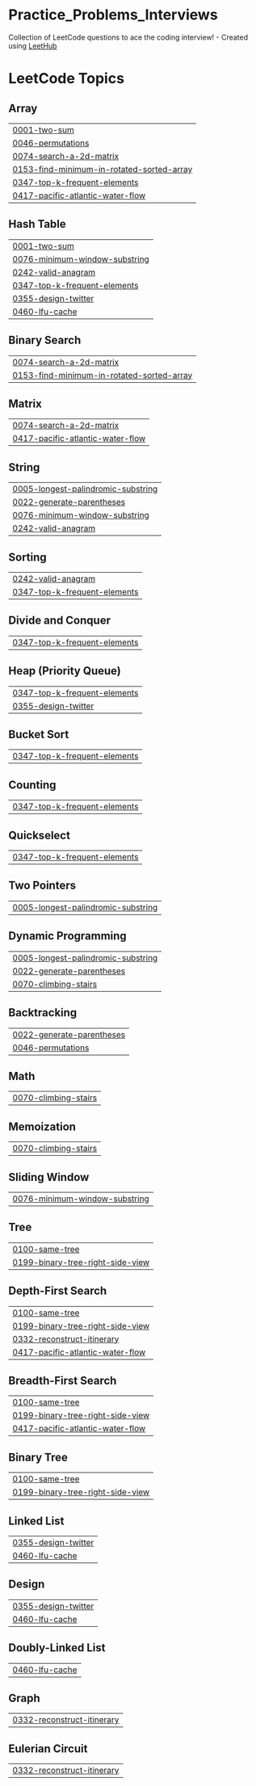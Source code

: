 # Practice_Problems_Interviews
Collection of LeetCode questions to ace the coding interview! - Created using [LeetHub](https://github.com/QasimWani/LeetHub)

<!---LeetCode Topics Start-->
# LeetCode Topics
## Array
|  |
| ------- |
| [0001-two-sum](https://github.com/obieda01/Practice_Problems_Interviews/tree/master/0001-two-sum) |
| [0046-permutations](https://github.com/obieda01/Practice_Problems_Interviews/tree/master/0046-permutations) |
| [0074-search-a-2d-matrix](https://github.com/obieda01/Practice_Problems_Interviews/tree/master/0074-search-a-2d-matrix) |
| [0153-find-minimum-in-rotated-sorted-array](https://github.com/obieda01/Practice_Problems_Interviews/tree/master/0153-find-minimum-in-rotated-sorted-array) |
| [0347-top-k-frequent-elements](https://github.com/obieda01/Practice_Problems_Interviews/tree/master/0347-top-k-frequent-elements) |
| [0417-pacific-atlantic-water-flow](https://github.com/obieda01/Practice_Problems_Interviews/tree/master/0417-pacific-atlantic-water-flow) |
## Hash Table
|  |
| ------- |
| [0001-two-sum](https://github.com/obieda01/Practice_Problems_Interviews/tree/master/0001-two-sum) |
| [0076-minimum-window-substring](https://github.com/obieda01/Practice_Problems_Interviews/tree/master/0076-minimum-window-substring) |
| [0242-valid-anagram](https://github.com/obieda01/Practice_Problems_Interviews/tree/master/0242-valid-anagram) |
| [0347-top-k-frequent-elements](https://github.com/obieda01/Practice_Problems_Interviews/tree/master/0347-top-k-frequent-elements) |
| [0355-design-twitter](https://github.com/obieda01/Practice_Problems_Interviews/tree/master/0355-design-twitter) |
| [0460-lfu-cache](https://github.com/obieda01/Practice_Problems_Interviews/tree/master/0460-lfu-cache) |
## Binary Search
|  |
| ------- |
| [0074-search-a-2d-matrix](https://github.com/obieda01/Practice_Problems_Interviews/tree/master/0074-search-a-2d-matrix) |
| [0153-find-minimum-in-rotated-sorted-array](https://github.com/obieda01/Practice_Problems_Interviews/tree/master/0153-find-minimum-in-rotated-sorted-array) |
## Matrix
|  |
| ------- |
| [0074-search-a-2d-matrix](https://github.com/obieda01/Practice_Problems_Interviews/tree/master/0074-search-a-2d-matrix) |
| [0417-pacific-atlantic-water-flow](https://github.com/obieda01/Practice_Problems_Interviews/tree/master/0417-pacific-atlantic-water-flow) |
## String
|  |
| ------- |
| [0005-longest-palindromic-substring](https://github.com/obieda01/Practice_Problems_Interviews/tree/master/0005-longest-palindromic-substring) |
| [0022-generate-parentheses](https://github.com/obieda01/Practice_Problems_Interviews/tree/master/0022-generate-parentheses) |
| [0076-minimum-window-substring](https://github.com/obieda01/Practice_Problems_Interviews/tree/master/0076-minimum-window-substring) |
| [0242-valid-anagram](https://github.com/obieda01/Practice_Problems_Interviews/tree/master/0242-valid-anagram) |
## Sorting
|  |
| ------- |
| [0242-valid-anagram](https://github.com/obieda01/Practice_Problems_Interviews/tree/master/0242-valid-anagram) |
| [0347-top-k-frequent-elements](https://github.com/obieda01/Practice_Problems_Interviews/tree/master/0347-top-k-frequent-elements) |
## Divide and Conquer
|  |
| ------- |
| [0347-top-k-frequent-elements](https://github.com/obieda01/Practice_Problems_Interviews/tree/master/0347-top-k-frequent-elements) |
## Heap (Priority Queue)
|  |
| ------- |
| [0347-top-k-frequent-elements](https://github.com/obieda01/Practice_Problems_Interviews/tree/master/0347-top-k-frequent-elements) |
| [0355-design-twitter](https://github.com/obieda01/Practice_Problems_Interviews/tree/master/0355-design-twitter) |
## Bucket Sort
|  |
| ------- |
| [0347-top-k-frequent-elements](https://github.com/obieda01/Practice_Problems_Interviews/tree/master/0347-top-k-frequent-elements) |
## Counting
|  |
| ------- |
| [0347-top-k-frequent-elements](https://github.com/obieda01/Practice_Problems_Interviews/tree/master/0347-top-k-frequent-elements) |
## Quickselect
|  |
| ------- |
| [0347-top-k-frequent-elements](https://github.com/obieda01/Practice_Problems_Interviews/tree/master/0347-top-k-frequent-elements) |
## Two Pointers
|  |
| ------- |
| [0005-longest-palindromic-substring](https://github.com/obieda01/Practice_Problems_Interviews/tree/master/0005-longest-palindromic-substring) |
## Dynamic Programming
|  |
| ------- |
| [0005-longest-palindromic-substring](https://github.com/obieda01/Practice_Problems_Interviews/tree/master/0005-longest-palindromic-substring) |
| [0022-generate-parentheses](https://github.com/obieda01/Practice_Problems_Interviews/tree/master/0022-generate-parentheses) |
| [0070-climbing-stairs](https://github.com/obieda01/Practice_Problems_Interviews/tree/master/0070-climbing-stairs) |
## Backtracking
|  |
| ------- |
| [0022-generate-parentheses](https://github.com/obieda01/Practice_Problems_Interviews/tree/master/0022-generate-parentheses) |
| [0046-permutations](https://github.com/obieda01/Practice_Problems_Interviews/tree/master/0046-permutations) |
## Math
|  |
| ------- |
| [0070-climbing-stairs](https://github.com/obieda01/Practice_Problems_Interviews/tree/master/0070-climbing-stairs) |
## Memoization
|  |
| ------- |
| [0070-climbing-stairs](https://github.com/obieda01/Practice_Problems_Interviews/tree/master/0070-climbing-stairs) |
## Sliding Window
|  |
| ------- |
| [0076-minimum-window-substring](https://github.com/obieda01/Practice_Problems_Interviews/tree/master/0076-minimum-window-substring) |
## Tree
|  |
| ------- |
| [0100-same-tree](https://github.com/obieda01/Practice_Problems_Interviews/tree/master/0100-same-tree) |
| [0199-binary-tree-right-side-view](https://github.com/obieda01/Practice_Problems_Interviews/tree/master/0199-binary-tree-right-side-view) |
## Depth-First Search
|  |
| ------- |
| [0100-same-tree](https://github.com/obieda01/Practice_Problems_Interviews/tree/master/0100-same-tree) |
| [0199-binary-tree-right-side-view](https://github.com/obieda01/Practice_Problems_Interviews/tree/master/0199-binary-tree-right-side-view) |
| [0332-reconstruct-itinerary](https://github.com/obieda01/Practice_Problems_Interviews/tree/master/0332-reconstruct-itinerary) |
| [0417-pacific-atlantic-water-flow](https://github.com/obieda01/Practice_Problems_Interviews/tree/master/0417-pacific-atlantic-water-flow) |
## Breadth-First Search
|  |
| ------- |
| [0100-same-tree](https://github.com/obieda01/Practice_Problems_Interviews/tree/master/0100-same-tree) |
| [0199-binary-tree-right-side-view](https://github.com/obieda01/Practice_Problems_Interviews/tree/master/0199-binary-tree-right-side-view) |
| [0417-pacific-atlantic-water-flow](https://github.com/obieda01/Practice_Problems_Interviews/tree/master/0417-pacific-atlantic-water-flow) |
## Binary Tree
|  |
| ------- |
| [0100-same-tree](https://github.com/obieda01/Practice_Problems_Interviews/tree/master/0100-same-tree) |
| [0199-binary-tree-right-side-view](https://github.com/obieda01/Practice_Problems_Interviews/tree/master/0199-binary-tree-right-side-view) |
## Linked List
|  |
| ------- |
| [0355-design-twitter](https://github.com/obieda01/Practice_Problems_Interviews/tree/master/0355-design-twitter) |
| [0460-lfu-cache](https://github.com/obieda01/Practice_Problems_Interviews/tree/master/0460-lfu-cache) |
## Design
|  |
| ------- |
| [0355-design-twitter](https://github.com/obieda01/Practice_Problems_Interviews/tree/master/0355-design-twitter) |
| [0460-lfu-cache](https://github.com/obieda01/Practice_Problems_Interviews/tree/master/0460-lfu-cache) |
## Doubly-Linked List
|  |
| ------- |
| [0460-lfu-cache](https://github.com/obieda01/Practice_Problems_Interviews/tree/master/0460-lfu-cache) |
## Graph
|  |
| ------- |
| [0332-reconstruct-itinerary](https://github.com/obieda01/Practice_Problems_Interviews/tree/master/0332-reconstruct-itinerary) |
## Eulerian Circuit
|  |
| ------- |
| [0332-reconstruct-itinerary](https://github.com/obieda01/Practice_Problems_Interviews/tree/master/0332-reconstruct-itinerary) |
<!---LeetCode Topics End-->
